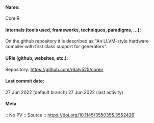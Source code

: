 #### Name:
CoreIR

#### Internals (tools used, frameworks, techniques, paradigms, ...):
On the github repository it is described as "An LLVM-style hardware compiler with first class support for generators".

#### URIs (github, websites, etc.):
Repository: https://github.com/rdaly525/coreir

#### Last commit date:
27 Jun 2022 (default branch)
27 Jun 2022 (last activity)

#### Meta
:: No PV
:: Source :: https://doi.org/10.1145/3550355.3552426

